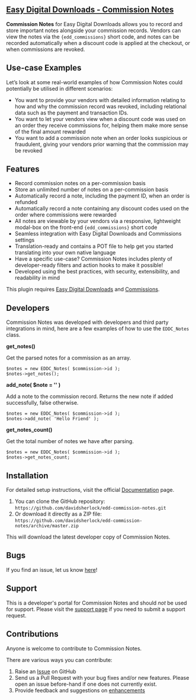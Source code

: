## [Easy Digital Downloads - Commission Notes](https://wordpress.org/plugins/edd-commission-notes/)

**Commission Notes** for Easy Digital Downloads allows you to record and store important notes alongside your commission records. Vendors can view the notes via the `{edd_commissions}` short code, and notes can be recorded automatically when a discount code is applied at the checkout, or when commissions are revoked.

## Use-case Examples

Let’s look at some real-world examples of how Commission Notes could potentially be utilised in different scenarios:

* You want to provide your vendors with detailed information relating to how and why the commission record was revoked, including relational data such as the payment and transaction IDs.
* You want to let your vendors view when a discount code was used on an order they receive commissions for, helping them make more sense of the final amount rewarded
* You want to add a commission note when an order looks suspicious or fraudulent, giving your vendors prior warning that the commission may be revoked

## Features

* Record commission notes on a per-commission basis
* Store an unlimited number of notes on a per-commission basis
* Automatically record a note, including the payment ID, when an order is refunded
* Automatically record a note containing any discount codes used on the order where commissions were rewarded
* All notes are viewable by your vendors via a responsive, lightweight modal-box on the front-end `{edd_commissions}` short code
* Seamless integration with Easy Digital Downloads and Commissions settings
* Translation-ready and contains a POT file to help get you started translating into your own native language
* Have a specific use-case? Commission Notes includes plenty of developer-ready filters and action hooks to make it possible!
* Developed using the best practices, with security, extensibility, and readability in mind

This plugin requires [Easy Digital Downloads](http://wordpress.org/extend/plugins/easy-digital-downloads/) and [Commissions](https://easydigitaldownloads.com/downloads/commissions/).

## Developers

Commission Notes was developed with developers and third party integrations in mind, here are a few examples of how to use the `EDDC_Notes` class.

**get_notes()**

Get the parsed notes for a commission as an array.

~~~~
$notes = new EDDC_Notes( $commission->id );
$notes->get_notes();
~~~~

**add_note( $note = '' )**

Add a note to the commission record. Returns the new note if added successfully, false otherwise.

~~~~
$notes = new EDDC_Notes( $commission->id );
$notes->add_note( 'Hello Friend' );
~~~~

**get_notes_count()**

Get the total number of notes we have after parsing.

~~~~
$notes = new EDDC_Notes( $commission->id );
$notes->get_notes_count;
~~~~

## Installation

For detailed setup instructions, visit the official [Documentation](https://sellcomet.com) page.

1. You can clone the GitHub repository: `https://github.com/davidsherlock/edd-commission-notes.git`
2. Or download it directly as a ZIP file: `https://github.com/davidsherlock/edd-commission-notes/archive/master.zip`

This will download the latest developer copy of Commission Notes.

## Bugs

If you find an issue, let us know [here](https://github.com/davidsherlock/edd-commission-notes/issues?state=open)!

## Support

This is a developer's portal for Commission Notes and should _not_ be used for support. Please visit the [support page](https://wordpress.org/support/plugin/edd-commission-notes) if you need to submit a support request.

## Contributions

Anyone is welcome to contribute to Commission Notes.

There are various ways you can contribute:

1. Raise an [Issue](https://github.com/davidsherlock/edd-commission-notes/issues) on GitHub
2. Send us a Pull Request with your bug fixes and/or new features. Please open an issue before-hand if one does not currently exist.
3. Provide feedback and suggestions on [enhancements](https://github.com/davidsherlock/edd-commission-notes/issues?direction=desc&labels=Enhancement&page=1&sort=created&state=open)

